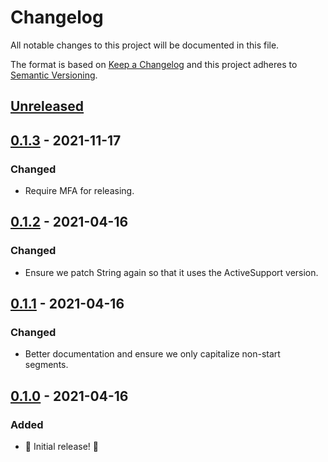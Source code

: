 # Changelog

All notable changes to this project will be documented in this file.

The format is based on [Keep a Changelog](http://keepachangelog.com/en/1.0.0/) and this project adheres to [Semantic Versioning](http://semver.org/spec/v2.0.0.html).

## [Unreleased]

## [0.1.3] - 2021-11-17

### Changed

- Require MFA for releasing.

## [0.1.2] - 2021-04-16

### Changed

- Ensure we patch String again so that it uses the ActiveSupport version.

## [0.1.1] - 2021-04-16

### Changed

- Better documentation and ensure we only capitalize non-start segments.

## [0.1.0] - 2021-04-16

### Added

- 🎉 Initial release! 🎉

[unreleased]: https://github.com/kddnewton/fast_camelize/compare/v0.1.3...HEAD
[0.1.3]: https://github.com/kddnewton/fast_camelize/compare/v0.1.2...v0.1.3
[0.1.2]: https://github.com/kddnewton/fast_camelize/compare/v0.1.1...v0.1.2
[0.1.1]: https://github.com/kddnewton/fast_camelize/compare/v0.1.0...v0.1.1
[0.1.0]: https://github.com/kddnewton/fast_camelize/compare/384d75...v0.1.0

